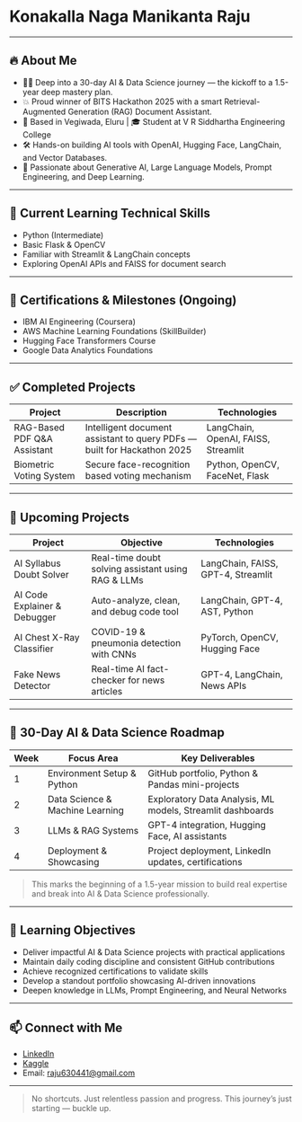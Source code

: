 # Konakalla Naga Manikanta Raju

---

## 🔥 About Me  
- 👨‍💻 Deep into a 30-day AI & Data Science journey — the kickoff to a 1.5-year deep mastery plan.  
- 💥 Proud winner of BITS Hackathon 2025 with a smart Retrieval-Augmented Generation (RAG) Document Assistant.  
- 📍 Based in Vegiwada, Eluru | 🎓 Student at V R Siddhartha Engineering College  
- 🛠️ Hands-on building AI tools with OpenAI, Hugging Face, LangChain, and Vector Databases.  
- 🤖 Passionate about Generative AI, Large Language Models, Prompt Engineering, and Deep Learning.  

---

## 🧰 Current Learning Technical Skills  
- Python (Intermediate)  
- Basic Flask & OpenCV  
- Familiar with Streamlit & LangChain concepts  
- Exploring OpenAI APIs and FAISS for document search  

---

## 🧩 Certifications & Milestones (Ongoing)  
- IBM AI Engineering (Coursera)  
- AWS Machine Learning Foundations (SkillBuilder)  
- Hugging Face Transformers Course  
- Google Data Analytics Foundations  

---

## ✅ Completed Projects  

| Project                      | Description                                         | Technologies                      |  
|-----------------------------|-----------------------------------------------------|---------------------------------|  
| RAG-Based PDF Q&A Assistant  | Intelligent document assistant to query PDFs — built for Hackathon 2025 | LangChain, OpenAI, FAISS, Streamlit |  
| Biometric Voting System      | Secure face-recognition based voting mechanism      | Python, OpenCV, FaceNet, Flask  |  

---

## 🚀 Upcoming Projects  

| Project                      | Objective                                            | Technologies                    |  
|-----------------------------|-----------------------------------------------------|-------------------------------|  
| AI Syllabus Doubt Solver     | Real-time doubt solving assistant using RAG & LLMs  | LangChain, FAISS, GPT-4, Streamlit |  
| AI Code Explainer & Debugger | Auto-analyze, clean, and debug code tool             | LangChain, GPT-4, AST, Python  |  
| AI Chest X-Ray Classifier    | COVID-19 & pneumonia detection with CNNs             | PyTorch, OpenCV, Hugging Face  |  
| Fake News Detector           | Real-time AI fact-checker for news articles          | GPT-4, LangChain, News APIs    |  

---

## 📅 30-Day AI & Data Science Roadmap  

| Week | Focus Area                    | Key Deliverables                                   |  
|-------|------------------------------|--------------------------------------------------|  
| 1     | Environment Setup & Python    | GitHub portfolio, Python & Pandas mini-projects  |  
| 2     | Data Science & Machine Learning| Exploratory Data Analysis, ML models, Streamlit dashboards |  
| 3     | LLMs & RAG Systems            | GPT-4 integration, Hugging Face, AI assistants   |  
| 4     | Deployment & Showcasing       | Project deployment, LinkedIn updates, certifications |  

> This marks the beginning of a 1.5-year mission to build real expertise and break into AI & Data Science professionally.

---

## 🎯 Learning Objectives  
- Deliver impactful AI & Data Science projects with practical applications  
- Maintain daily coding discipline and consistent GitHub contributions  
- Achieve recognized certifications to validate skills  
- Develop a standout portfolio showcasing AI-driven innovations  
- Deepen knowledge in LLMs, Prompt Engineering, and Neural Networks  

---

## 📫 Connect with Me  
- [LinkedIn](https://www.linkedin.com/in/raju-konakalla)  
- [Kaggle](https://www.kaggle.com/konakallaraju)  
- Email: raju630441@gmail.com  

---

> No shortcuts. Just relentless passion and progress. This journey’s just starting — buckle up.
